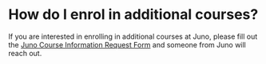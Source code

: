 # How do I enrol in additional courses?

If you are interested in enrolling in additional courses at Juno, please fill out the [Juno Course Information Request Form](https://docs.google.com/forms/d/e/1FAIpQLSeErY4TYjdOJC2pXzKTqX7vjiUhTK0OVBWgnq3QE4n0M_R2UQ/viewform) and someone from Juno will reach out.
